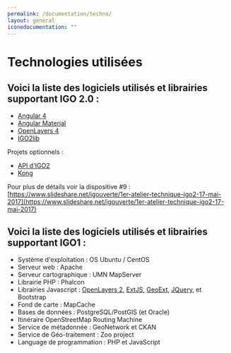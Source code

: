 ```yaml
---
permalink: /documentation/techno/
layout: general
iconedocumentation: ""
---
```


# Technologies utilisées

## Voici la liste des logiciels utilisés et librairies supportant IGO 2.0 : 
* [Angular 4](https://github.com/angular/angular)
* [Angular Material](https://github.com/angular/material2)
* [OpenLayers 4](https://github.com/openlayers/openlayers)
* [IGO2lib](https://github.com/infra-geo-ouverte/igo2-lib)

Projets optionnels :
* [API d'IGO2](https://github.com/infra-geo-ouverte/igo2-api)
* [Kong](https://getkong.org/)

Pour plus de détails voir la dispositive #9 : [https://www.slideshare.net/igouverte/1er-atelier-technique-igo2-17-mai-2017](https://www.slideshare.net/igouverte/1er-atelier-technique-igo2-17-mai-2017)

## Voici la liste des logiciels utilisés et librairies supportant IGO1 : 

* Système d'exploitation : OS Ubuntu / CentOS
* Serveur web : Apache
* Serveur cartographique : UMN MapServer
* Librairie PHP : Phalcon
* Librairies Javascript : [OpenLayers 2](https://github.com/openlayers/openlayers), [ExtJS](http://docs.sencha.com/extjs/3.4.0/), [GeoExt](http://geoext.org/downloads.html),  [JQuery](https://github.com/jquery/jquery), et Bootstrap
* Fond de carte : MapCache
* Bases de données : PostgreSQL/PostGIS (et Oracle)
* Itinéraire OpenStreetMap Routing Machine
* Service de métadonnée : GeoNetwork et CKAN
* Service de Géo-traitement : Zoo project
* Language de programmation : PHP et JavaScript

